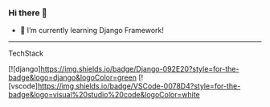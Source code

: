 ### Hi there 👋

- 🌱 I’m currently learning Django Framework!

---------------------------------------------------
TechStack

[![django]https://img.shields.io/badge/Django-092E20?style=for-the-badge&logo=django&logoColor=green
[![vscode]https://img.shields.io/badge/VSCode-0078D4?style=for-the-badge&logo=visual%20studio%20code&logoColor=white
<!--
**PranavAchrekar/PranavAchrekar** is a ✨ _special_ ✨ repository because its `README.md` (this file) appears on your GitHub profile.

Here are some ideas to get you started:

- 🔭 I’m currently working on ...
- 🌱 I’m currently learning ...
- 👯 I’m looking to collaborate on ...
- 🤔 I’m looking for help with ...
- 💬 Ask me about ...
- 📫 How to reach me: ...
- 😄 Pronouns: ...
- ⚡ Fun fact: ...
-->
